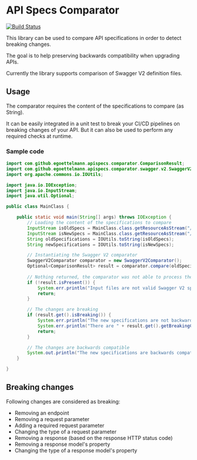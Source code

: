 API Specs Comparator
====================

[![Build Status](https://travis-ci.com/egoettelmann/api-specs-comparator.svg?branch=master)](https://travis-ci.com/egoettelmann/api-specs-comparator)

This library can be used to compare API specifications in order to detect breaking changes.

The goal is to help preserving backwards compatibility when upgrading APIs.

Currently the library supports comparison of Swagger V2 definition files.

## Usage

The comparator requires the content of the specifications to compare (as String).

It can be easily integrated in a unit test to break your CI/CD pipelines on breaking changes of your API.
But it can also be used to perform any required checks at runtime.

### Sample code

```java
import com.github.egoettelmann.apispecs.comparator.ComparisonResult;
import com.github.egoettelmann.apispecs.comparator.swagger.v2.SwaggerV2Comparator;
import org.apache.commons.io.IOUtils;

import java.io.IOException;
import java.io.InputStream;
import java.util.Optional;

public class MainClass {

    public static void main(String[] args) throws IOException {
        // Loading the content of the specifications to compare
        InputStream isOldSpecs = MainClass.class.getResourceAsStream("/specifications-old.json");
        InputStream isNewSpecs = MainClass.class.getResourceAsStream("/specifications-new.json");
        String oldSpecifications = IOUtils.toString(isOldSpecs);
        String newSpecifications = IOUtils.toString(isNewSpecs);

        // Instantiating the Swagger V2 comparator
        SwaggerV2Comparator comparator = new SwaggerV2Comparator();
        Optional<ComparisonResult> result = comparator.compare(oldSpecifications, newSpecifications);
        
        // Nothing returned, the comparator was not able to process the contents
        if (!result.isPresent()) {
            System.err.println("Input files are not valid Swagger V2 specifications");
            return;
        }

        // The changes are breaking
        if (result.get().isBreaking()) {
            System.err.println("The new specifications are not backwards compatible with the previous ones");
            System.err.println("There are " + result.get().getBreakingChanges().size() + " breaking changes");
            return;
        }

        // The changes are backwards compatible
        System.out.println("The new specifications are backwards compatible with the previous ones");
    }

}
```

## Breaking changes

Following changes are considered as breaking:
 - Removing an endpoint
 - Removing a request parameter
 - Adding a required request parameter
 - Changing the type of a request parameter
 - Removing a response (based on the response HTTP status code)
 - Removing a response model's property
 - Changing the type of a response model's property

